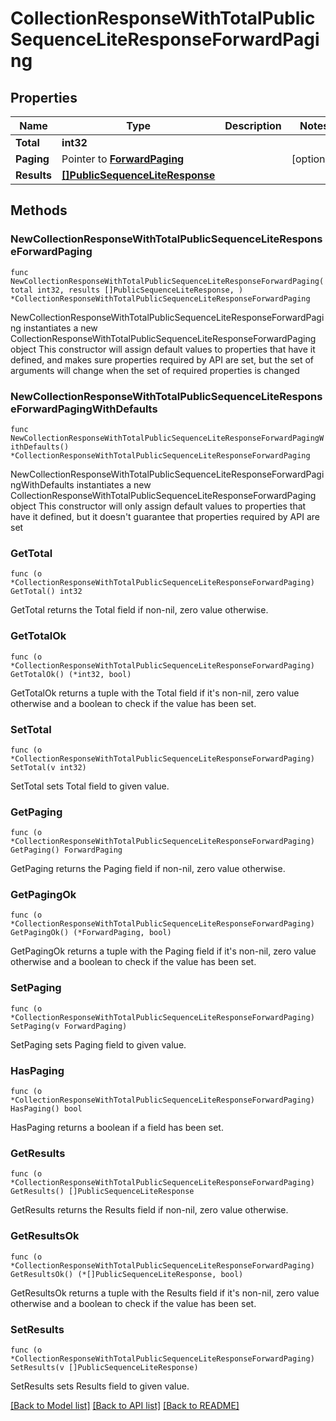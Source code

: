 # CollectionResponseWithTotalPublicSequenceLiteResponseForwardPaging

## Properties

Name | Type | Description | Notes
------------ | ------------- | ------------- | -------------
**Total** | **int32** |  | 
**Paging** | Pointer to [**ForwardPaging**](ForwardPaging.md) |  | [optional] 
**Results** | [**[]PublicSequenceLiteResponse**](PublicSequenceLiteResponse.md) |  | 

## Methods

### NewCollectionResponseWithTotalPublicSequenceLiteResponseForwardPaging

`func NewCollectionResponseWithTotalPublicSequenceLiteResponseForwardPaging(total int32, results []PublicSequenceLiteResponse, ) *CollectionResponseWithTotalPublicSequenceLiteResponseForwardPaging`

NewCollectionResponseWithTotalPublicSequenceLiteResponseForwardPaging instantiates a new CollectionResponseWithTotalPublicSequenceLiteResponseForwardPaging object
This constructor will assign default values to properties that have it defined,
and makes sure properties required by API are set, but the set of arguments
will change when the set of required properties is changed

### NewCollectionResponseWithTotalPublicSequenceLiteResponseForwardPagingWithDefaults

`func NewCollectionResponseWithTotalPublicSequenceLiteResponseForwardPagingWithDefaults() *CollectionResponseWithTotalPublicSequenceLiteResponseForwardPaging`

NewCollectionResponseWithTotalPublicSequenceLiteResponseForwardPagingWithDefaults instantiates a new CollectionResponseWithTotalPublicSequenceLiteResponseForwardPaging object
This constructor will only assign default values to properties that have it defined,
but it doesn't guarantee that properties required by API are set

### GetTotal

`func (o *CollectionResponseWithTotalPublicSequenceLiteResponseForwardPaging) GetTotal() int32`

GetTotal returns the Total field if non-nil, zero value otherwise.

### GetTotalOk

`func (o *CollectionResponseWithTotalPublicSequenceLiteResponseForwardPaging) GetTotalOk() (*int32, bool)`

GetTotalOk returns a tuple with the Total field if it's non-nil, zero value otherwise
and a boolean to check if the value has been set.

### SetTotal

`func (o *CollectionResponseWithTotalPublicSequenceLiteResponseForwardPaging) SetTotal(v int32)`

SetTotal sets Total field to given value.


### GetPaging

`func (o *CollectionResponseWithTotalPublicSequenceLiteResponseForwardPaging) GetPaging() ForwardPaging`

GetPaging returns the Paging field if non-nil, zero value otherwise.

### GetPagingOk

`func (o *CollectionResponseWithTotalPublicSequenceLiteResponseForwardPaging) GetPagingOk() (*ForwardPaging, bool)`

GetPagingOk returns a tuple with the Paging field if it's non-nil, zero value otherwise
and a boolean to check if the value has been set.

### SetPaging

`func (o *CollectionResponseWithTotalPublicSequenceLiteResponseForwardPaging) SetPaging(v ForwardPaging)`

SetPaging sets Paging field to given value.

### HasPaging

`func (o *CollectionResponseWithTotalPublicSequenceLiteResponseForwardPaging) HasPaging() bool`

HasPaging returns a boolean if a field has been set.

### GetResults

`func (o *CollectionResponseWithTotalPublicSequenceLiteResponseForwardPaging) GetResults() []PublicSequenceLiteResponse`

GetResults returns the Results field if non-nil, zero value otherwise.

### GetResultsOk

`func (o *CollectionResponseWithTotalPublicSequenceLiteResponseForwardPaging) GetResultsOk() (*[]PublicSequenceLiteResponse, bool)`

GetResultsOk returns a tuple with the Results field if it's non-nil, zero value otherwise
and a boolean to check if the value has been set.

### SetResults

`func (o *CollectionResponseWithTotalPublicSequenceLiteResponseForwardPaging) SetResults(v []PublicSequenceLiteResponse)`

SetResults sets Results field to given value.



[[Back to Model list]](../README.md#documentation-for-models) [[Back to API list]](../README.md#documentation-for-api-endpoints) [[Back to README]](../README.md)


